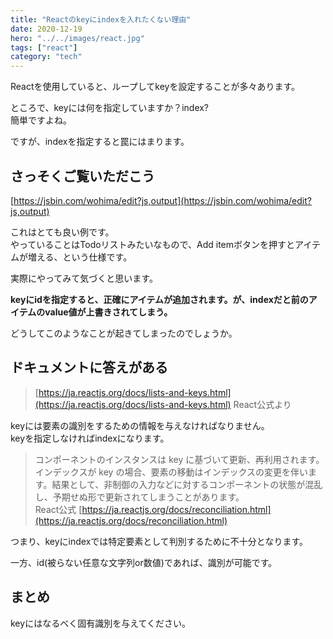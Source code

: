 ```yaml
---
title: "Reactのkeyにindexを入れたくない理由"
date: 2020-12-19
hero: "../../images/react.jpg"
tags: ["react"]
category: "tech"
---
```


Reactを使用していると、ループしてkeyを設定することが多々あります。

ところで、keyには何を指定していますか？index?  
簡単ですよね。

ですが、indexを指定すると罠にはまります。

## さっそくご覧いただこう
[https://jsbin.com/wohima/edit?js,output](https://jsbin.com/wohima/edit?js,output)

これはとても良い例です。  
やっていることはTodoリストみたいなもので、Add itemボタンを押すとアイテムが増える、という仕様です。

実際にやってみて気づくと思います。

**keyにidを指定すると、正確にアイテムが追加されます。が、indexだと前のアイテムのvalue値が上書きされてしまう。**

どうしてこのようなことが起きてしまったのでしょうか。

## ドキュメントに答えがある
> [https://ja.reactjs.org/docs/lists-and-keys.html](https://ja.reactjs.org/docs/lists-and-keys.html)
> React公式より

keyには要素の識別をするための情報を与えなければなりません。  
keyを指定しなければindexになります。

> コンポーネントのインスタンスは key に基づいて更新、再利用されます。インデックスが key の場合、要素の移動はインデックスの変更を伴います。結果として、非制御の入力などに対するコンポーネントの状態が混乱し、予期せぬ形で更新されてしまうことがあります。  
> React公式 [https://ja.reactjs.org/docs/reconciliation.html](https://ja.reactjs.org/docs/reconciliation.html)

つまり、keyにindexでは特定要素として判別するために不十分となります。

一方、id(被らない任意な文字列or数値)であれば、識別が可能です。

## まとめ
keyにはなるべく固有識別を与えてください。
